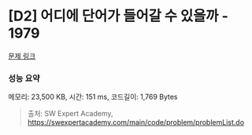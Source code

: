 # [D2] 어디에 단어가 들어갈 수 있을까 - 1979 

[문제 링크](https://swexpertacademy.com/main/code/problem/problemDetail.do?contestProbId=AV5PuPq6AaQDFAUq) 

### 성능 요약

메모리: 23,500 KB, 시간: 151 ms, 코드길이: 1,769 Bytes



> 출처: SW Expert Academy, https://swexpertacademy.com/main/code/problem/problemList.do